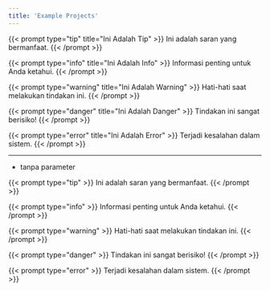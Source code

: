```yaml
---
title: 'Example Projects'
---
```

{{< prompt type="tip" title="Ini Adalah Tip" >}}
Ini adalah saran yang bermanfaat.
{{< /prompt >}}

{{< prompt type="info" title="Ini Adalah Info" >}}
Informasi penting untuk Anda ketahui.
{{< /prompt >}}

{{< prompt type="warning" title="Ini Adalah Warning" >}}
Hati-hati saat melakukan tindakan ini.
{{< /prompt >}}

{{< prompt type="danger" title="Ini Adalah Danger" >}}
Tindakan ini sangat berisiko!
{{< /prompt >}}

{{< prompt type="error" title="Ini Adalah Error" >}}
Terjadi kesalahan dalam sistem.
{{< /prompt >}}

---
- tanpa parameter

{{< prompt type="tip" >}}
Ini adalah saran yang bermanfaat.
{{< /prompt >}}

{{< prompt type="info" >}}
Informasi penting untuk Anda ketahui.
{{< /prompt >}}

{{< prompt type="warning" >}}
Hati-hati saat melakukan tindakan ini.
{{< /prompt >}}

{{< prompt type="danger" >}}
Tindakan ini sangat berisiko!
{{< /prompt >}}

{{< prompt type="error" >}}
Terjadi kesalahan dalam sistem.
{{< /prompt >}}
